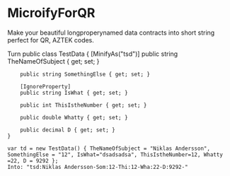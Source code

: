 # MicroifyForQR

Make your beautiful longproperynamed data contracts into short string perfect for QR, AZTEK codes.

Turn 
public class TestData
    {
        [MinifyAs("tsd")]
        public string TheNameOfSubject { get; set; }

        public string SomethingElse { get; set; }

        [IgnoreProperty]
        public string IsWhat { get; set; }

        public int ThisIstheNumber { get; set; }

        public double Whatty { get; set; }

        public decimal D { get; set; }
    }
    
    var td = new TestData() { TheNameOfSubject = "Niklas Andersson", SomethingElse = "12", IsWhat="dsadsadsa", ThisIstheNumber=12, Whatty =22, D = 9292 };
    Into: "tsd:Niklas Andersson-Som:12-Thi:12-Wha:22-D:9292-"
